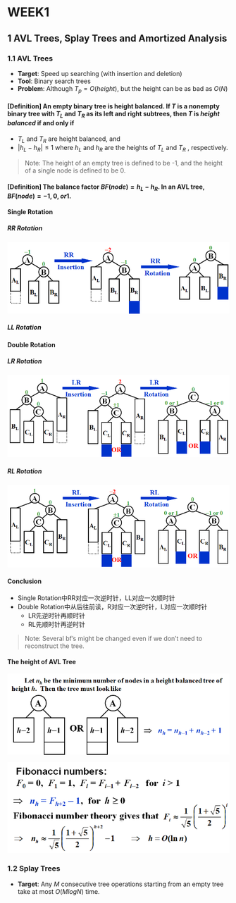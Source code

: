 # WEEK1

## 1 AVL Trees, Splay Trees and Amortized Analysis

### 1.1 AVL Trees

- **Target**: Speed up searching (with insertion and deletion)
- **Tool**: Binary search trees
- **Problem**: Although $T_p = O( height )$, but the height can be as bad as $O( N )$

#### [Definition] An empty binary tree is height balanced. If $T$ is a nonempty binary tree with $T_L$ and $T_R$ as its left and right subtrees, then $T$ is *height balanced* if and only if

- $T_L$ and $T_R$ are height balanced, and
-  $| h_L - h_R | \leq 1$ where $h_L$ and $h_R$ are the heights of $T_L$ and $T_R$ , respectively.

> Note: The height of an empty tree is defined to be -1, and the height of a single node is defined to be 0.

#### [Definition] The balance factor $BF( node ) = h_L - h_R$. In an AVL tree, $BF( node ) = -1, 0, or 1$.

#### Single Rotation

##### RR Rotation

![image-20210302183310894](picture/image-20210302183310894.png)

##### LL Rotation



#### Double Rotation

##### LR Rotation

![image-20210302184604221](picture/image-20210302184604221.png)

##### RL Rotation

![image-20210302184631968](picture/image-20210302184631968.png)

#### Conclusion

- Single Rotation中RR对应一次逆时针，LL对应一次顺时针
- Double Rotation中从后往前读，R对应一次逆时针，L对应一次顺时针
  - LR先逆时针再顺时针
  - RL先顺时针再逆时针

> Note: Several bf’s might be changed even if we don’t need to reconstruct the tree.

#### The height of AVL Tree

![image-20210302193145995](picture/image-20210302193145995.png)

![image-20210302193712135](picture/image-20210302193712135.png)

### 1.2 Splay Trees

- **Target**: Any $M$ consecutive tree operations starting from an empty tree take at most $O(M log N)$ time.